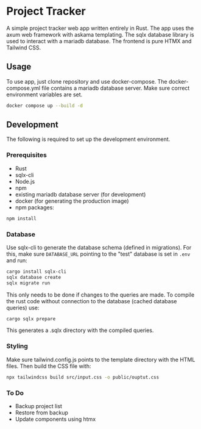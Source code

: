 # Project Tracker
A simple project tracker web app written entirely in Rust.
The app uses the axum web framework with askama templating. The sqlx database library is used to interact with a mariadb database.
The frontend is pure HTMX and Tailwind CSS.

## Usage
To use app, just clone repository and use docker-compose.
The docker-compose.yml file contains a mariadb database server.
Make sure correct environment variables are set.
```bash
docker compose up --build -d
```

## Development
The following is required to set up the development environment.

### Prerequisites
- Rust
- sqlx-cli
- Node.js
- npm
- existing mariadb database server (for development)
- docker (for generating the production image)
- npm packages:
```bash
npm install
```

### Database
Use sqlx-cli to generate the database schema (defined in migrations).
For this, make sure `DATABASE_URL` pointing to the "test" database is set in `.env` and run:
```bash
cargo install sqlx-cli
sqlx database create
sqlx migrate run
```
This only needs to be done if changes to the queries are made.
To compile the rust code without connection to the database (cached database queries) use:
```bash
cargo sqlx prepare
```
This generates a .sqlx directory with the compiled queries.

### Styling
Make sure tailwind.config.js points to the template directory with the HTML files.
Then build the CSS file with:
```bash
npx tailwindcss build src/input.css -o public/ouptut.css
```

### To Do
- Backup project list
- Restore from backup
- Update components using htmx
